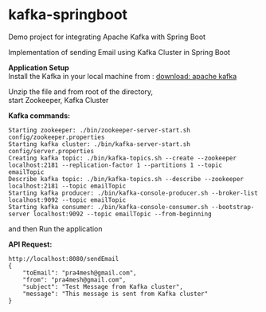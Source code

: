 # kafka-springboot
Demo project for integrating Apache Kafka with Spring Boot  

Implementation of sending Email using Kafka Cluster in Spring Boot  

__Application Setup__  
Install the Kafka in your local machine from : [download: apache kafka](https://www.apache.org/dyn/closer.cgi?path=/kafka/2.0.0/kafka_2.11-2.0.0.tgz)  

Unzip the file and from root of the directory,  
start Zookeeper, Kafka Cluster  


__Kafka commands:__  
```` 
Starting zookeeper: ./bin/zookeeper-server-start.sh config/zookeeper.properties  
Starting kafka cluster: ./bin/kafka-server-start.sh config/server.properties  
Creating kafka topic: ./bin/kafka-topics.sh --create --zookeeper localhost:2181 --replication-factor 1 --partitions 1 --topic emailTopic  
Describe kafka topic: ./bin/kafka-topics.sh --describe --zookeeper localhost:2181 --topic emailTopic  
Starting kafka producer: ./bin/kafka-console-producer.sh --broker-list localhost:9092 --topic emailTopic  
Starting kafka consumer: ./bin/kafka-console-consumer.sh --bootstrap-server localhost:9092 --topic emailTopic --from-beginning  
````
and then Run the application

__API Request:__  
````
http://localhost:8080/sendEmail
{
    "toEmail": "pra4mesh@gmail.com",
    "from": "pra4mesh@gmail.com",
    "subject": "Test Message from Kafka cluster",
    "message": "This message is sent from Kafka cluster"
}
````

